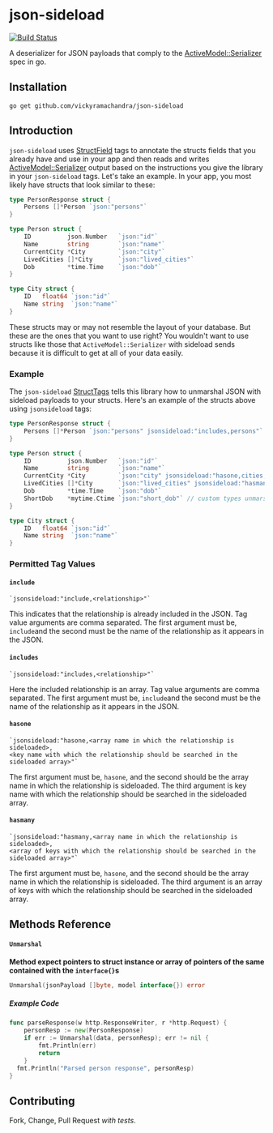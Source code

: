 # json-sideload

[![Build Status](https://travis-ci.com/vickyramachandra/json-sideload.svg?branch=master)](https://travis-ci.com/vickyramachandra/json-sideload)

A deserializer for JSON payloads that comply to the
[ActiveModel::Serializer](https://github.com/rails-api/active_model_serializers) spec in go.

## Installation

```
go get github.com/vickyramachandra/json-sideload
```

## Introduction

`json-sideload` uses [StructField](http://golang.org/pkg/reflect/#StructField)
tags to annotate the structs fields that you already have and use in
your app and then reads and writes [ActiveModel::Serializer](https://github.com/rails-api/active_model_serializers)
output based on the instructions you give the library in your `json-sideload`
tags.  Let's take an example.  In your app, you most likely have structs
that look similar to these:


```go
type PersonResponse struct {
	Persons []*Person `json:"persons"`
}

type Person struct {
	ID          json.Number   `json:"id"`
	Name        string        `json:"name"`
	CurrentCity *City         `json:"city"`
	LivedCities []*City       `json:"lived_cities"`
	Dob         *time.Time    `json:"dob"`
}

type City struct {
	ID   float64 `json:"id"`
	Name string  `json:"name"`
}
```

These structs may or may not resemble the layout of your database.  But
these are the ones that you want to use right?  You wouldn't want to use
structs like those that `ActiveModel::Serializer` with sideload sends because
it is difficult to get at all of your data easily.

### Example

The `json-sideload` [StructTags](http://golang.org/pkg/reflect/#StructTag)
tells this library how to unmarshal JSON with sideload payloads to your structs.
Here's an example of the structs above using `jsonsideload` tags:

```go
type PersonResponse struct {
	Persons []*Person `json:"persons" jsonsideload:"includes,persons"`
}

type Person struct {
	ID          json.Number   `json:"id"`
	Name        string        `json:"name"`
	CurrentCity *City         `json:"city" jsonsideload:"hasone,cities,current_city_id" json:"city"`
	LivedCities []*City       `json:"lived_cities" jsonsideload:"hasmany,cities,lived_city_ids"`
	Dob         *time.Time    `json:"dob"`
	ShortDob    *mytime.Ctime `json:"short_dob"` // custom types unmarshalling also works!
}

type City struct {
	ID   float64 `json:"id"`
	Name string  `json:"name"`
}
```

### Permitted Tag Values

#### `include`

```
`jsonsideload:"include,<relationship>"`
```

This indicates that the relationship is already included in the JSON.
Tag value arguments are comma separated.  The first argument must be,
`include`and the second must be the name of the relationship as it appears in the JSON.

#### `includes`

```
`jsonsideload:"includes,<relationship>"`
```

Here the included relationship is an array.
Tag value arguments are comma separated.  The first argument must be,
`include`and the second must be the name of the relationship as it appears in the JSON.

#### `hasone`

```
`jsonsideload:"hasone,<array name in which the relationship is sideloaded>,
<key name with which the relationship should be searched in the sideloaded array>"`
```

The first argument must be, `hasone`, and the second should be the array name 
in which the relationship is sideloaded. The third argument is 
key name with which the relationship should be searched in the sideloaded array.

#### `hasmany`

```
`jsonsideload:"hasmany,<array name in which the relationship is sideloaded>,
<array of keys with which the relationship should be searched in the sideloaded array>"`
```

The first argument must be, `hasone`, and the second should be the array name 
in which the relationship is sideloaded. The third argument is 
an array of keys with which the relationship should be searched in the sideloaded array.

## Methods Reference

#### `Unmarshal`

**Method expect pointers to struct instance or array of pointers of the same 
contained with the `interface{}`s**

```go
Unmarshal(jsonPayload []byte, model interface{}) error
```
##### Example Code

```go
func parseResponse(w http.ResponseWriter, r *http.Request) {
	personResp := new(PersonResponse)
	if err := Unmarshal(data, personResp); err != nil {
		fmt.Println(err)
		return
	}
  fmt.Println("Parsed person response", personResp)
}
```

## Contributing

Fork, Change, Pull Request *with tests*.

